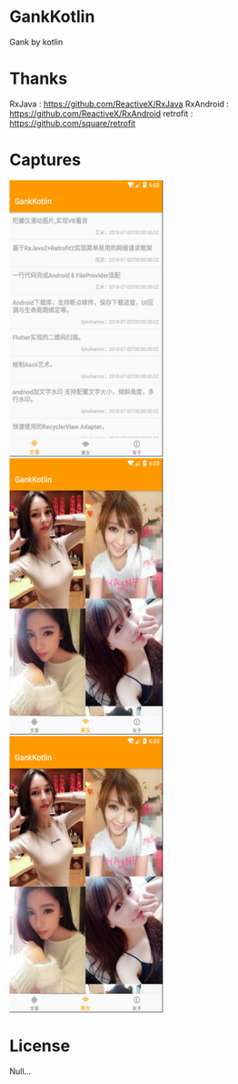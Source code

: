# GankKotlin
Gank by kotlin


# Thanks

RxJava        : https://github.com/ReactiveX/RxJava
RxAndroid     : https://github.com/ReactiveX/RxAndroid
retrofit      : https://github.com/square/retrofit

# Captures
<img src="./images/1.jpeg" width="270" height="486"> <img src="./images/2.jpeg" width="270" height="486"> <img src="./images/2.jpeg" width="270" height="486">

# License
Null...